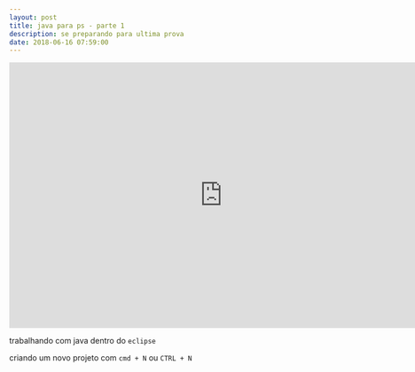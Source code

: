 ```yaml
---
layout: post
title: java para ps - parte 1
description: se preparando para ultima prova
date: 2018-06-16 07:59:00
---
```


<iframe width="768" height="480" src="https://www.youtube.com/embed/nCXqEZbCc94" frameborder="0" allow="accelerometer; autoplay; encrypted-media; gyroscope; picture-in-picture" allowfullscreen></iframe>

trabalhando com java dentro do `eclipse`

criando um novo projeto com `cmd + N` ou `CTRL + N`

